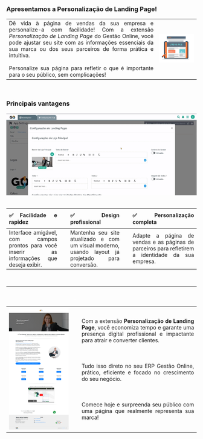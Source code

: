 <div style="text-align: justify">

### Apresentamos a Personalização de Landing Page!

| | |
|-|-|
|Dê vida à página de vendas da sua empresa e personalize-a com facilidade! Com a extensão *Personalização de Landing Page* do Gestão Online, você pode ajustar seu site com as informações essenciais da sua marca ou dos seus parceiros de forma prática e intuitiva. <br><br>Personalize sua página para refletir o que é importante para o seu público, sem complicações! |![](https://github.com/Gestao-Online/public-docs/blob/e301c50dc5fba66067bb896566cd34a73e34ae14/erp-v2/assets/marketplace/go_personalizar_lp/imagem_editar_lp.png?raw=true) |

<br>

### Principais vantagens

<div style="text-align: center">
    <img src="https://github.com/Gestao-Online/public-docs/blob/feedbdbf4290584e61625d33d0058fa36f7f16c9/erp-v2/assets/marketplace/go_personalizar_lp/edit_lp_go.gif?raw=true" alt="0" width="800"> 
</div>

<br>

|✅**Facilidade e rapidez** |<p style="color: white;"> _ </p> |✅**Design profissional**|<p style="color: white;"> _ </p> |✅**Personalização completa** |
|-------------------------|-|-----------------------|-|---------------------------|
|Interface amigável, com campos prontos para você inserir as informações que deseja exibir. ||Mantenha seu site atualizado e com um visual moderno, usando layout já projetado para conversão. ||Adapte a página de vendas e as páginas de parceiros para refletirem a identidade da sua empresa. |

<br>

| |<p style="color: white;"> _ </p> | |
|-|-|-|
|<div style="text-align: center"><img src="https://github.com/Gestao-Online/public-docs/blob/feedbdbf4290584e61625d33d0058fa36f7f16c9/erp-v2/assets/marketplace/go_personalizar_lp/projeto_lp_feita.png?raw=true" alt="0" width="800"></div>|| Com a extensão **Personalização de Landing Page**, você economiza tempo e garante uma presença digital profissional e impactante para atrair e converter clientes. <br><br><br><br>Tudo isso direto no seu ERP Gestão Online, prático, eficiente e focado no crescimento do seu negócio.<br><br><br><br>Comece hoje e surpreenda seu público com uma página que realmente representa sua marca! |

</div>